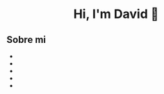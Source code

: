 <div align="center">
<h1 align="center">Hi, I'm David 👋</h1>
</div>

## Sobre mi

  -
  -
  -
  -
  -
